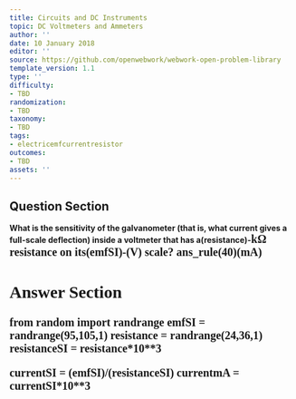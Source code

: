 ```yaml
---
title: Circuits and DC Instruments
topic: DC Voltmeters and Ammeters
author: ''
date: 10 January 2018
editor: ''
source: https://github.com/openwebwork/webwork-open-problem-library
template_version: 1.1
type: ''
difficulty:
- TBD
randomization:
- TBD
taxonomy:
- TBD
tags:
- electricemfcurrentresistor
outcomes:
- TBD
assets: ''
---
```


## Question Section 

<b>
What is the sensitivity of the galvanometer (that is, what current gives a full-scale deflection) inside a voltmeter that has a(resistance)-<span style="font-family: 'Times'; font-size: 20px";>k&Omega;<span> resistance on its(emfSI)-(V) scale?
ans_rule(40)(mA)



## Answer Section

from random import randrange
emfSI = randrange(95,105,1)
resistance = randrange(24,36,1)
resistanceSI = resistance*10**3

currentSI = (emfSI)/(resistanceSI)
currentmA = currentSI*10**3